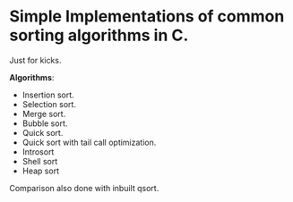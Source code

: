 # Simple Implementations of common sorting algorithms in C.
 Just for kicks.

 **Algorithms**:
- Insertion sort.
- Selection sort.
- Merge sort.
- Bubble sort.
- Quick sort.
- Quick sort with tail call optimization.
- Introsort
- Shell sort
- Heap sort

Comparison also done with inbuilt qsort.
